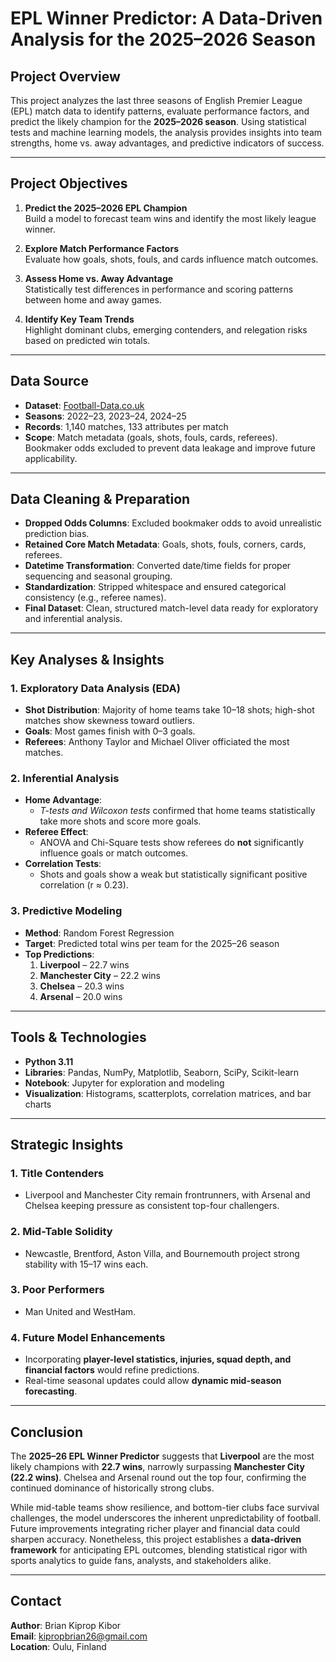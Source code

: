 # EPL Winner Predictor: A Data-Driven Analysis for the 2025–2026 Season  

## Project Overview  

This project analyzes the last three seasons of English Premier League (EPL) match data to identify patterns, evaluate performance factors, and predict the likely champion for the **2025–2026 season**. Using statistical tests and machine learning models, the analysis provides insights into team strengths, home vs. away advantages, and predictive indicators of success.  

---

## Project Objectives  

1. **Predict the 2025–2026 EPL Champion**  
   Build a model to forecast team wins and identify the most likely league winner.  

2. **Explore Match Performance Factors**  
   Evaluate how goals, shots, fouls, and cards influence match outcomes.  

3. **Assess Home vs. Away Advantage**  
   Statistically test differences in performance and scoring patterns between home and away games.  

4. **Identify Key Team Trends**  
   Highlight dominant clubs, emerging contenders, and relegation risks based on predicted win totals.  

---

## Data Source  

- **Dataset**: [Football-Data.co.uk](https://www.football-data.co.uk)  
- **Seasons**: 2022–23, 2023–24, 2024–25  
- **Records**: 1,140 matches, 133 attributes per match  
- **Scope**: Match metadata (goals, shots, fouls, cards, referees). Bookmaker odds excluded to prevent data leakage and improve future applicability.  

---

## Data Cleaning & Preparation  

- **Dropped Odds Columns**: Excluded bookmaker odds to avoid unrealistic prediction bias.  
- **Retained Core Match Metadata**: Goals, shots, fouls, corners, cards, referees.  
- **Datetime Transformation**: Converted date/time fields for proper sequencing and seasonal grouping.  
- **Standardization**: Stripped whitespace and ensured categorical consistency (e.g., referee names).  
- **Final Dataset**: Clean, structured match-level data ready for exploratory and inferential analysis.  

---

## Key Analyses & Insights  

### 1. Exploratory Data Analysis (EDA)  
- **Shot Distribution**: Majority of home teams take 10–18 shots; high-shot matches show skewness toward outliers.  
- **Goals**: Most games finish with 0–3 goals.  
- **Referees**: Anthony Taylor and Michael Oliver officiated the most matches.  

### 2. Inferential Analysis  
- **Home Advantage**:  
  - *T-tests and Wilcoxon tests* confirmed that home teams statistically take more shots and score more goals.  
- **Referee Effect**:  
  - ANOVA and Chi-Square tests show referees do **not** significantly influence goals or match outcomes.  
- **Correlation Tests**:  
  - Shots and goals show a weak but statistically significant positive correlation (r ≈ 0.23).  

### 3. Predictive Modeling  
- **Method**: Random Forest Regression  
- **Target**: Predicted total wins per team for the 2025–26 season  
- **Top Predictions**:  
  1. **Liverpool** – 22.7 wins  
  2. **Manchester City** – 22.2 wins  
  3. **Chelsea** – 20.3 wins  
  4. **Arsenal** – 20.0 wins  

---

## Tools & Technologies  

- **Python 3.11**  
- **Libraries**: Pandas, NumPy, Matplotlib, Seaborn, SciPy, Scikit-learn  
- **Notebook**: Jupyter for exploration and modeling  
- **Visualization**: Histograms, scatterplots, correlation matrices, and bar charts  

---

## Strategic Insights  

### 1. Title Contenders  
- Liverpool and Manchester City remain frontrunners, with Arsenal and Chelsea keeping pressure as consistent top-four challengers.  

### 2. Mid-Table Solidity  
- Newcastle, Brentford, Aston Villa, and Bournemouth project strong stability with 15–17 wins each.  

### 3. Poor Performers  
- Man United and WestHam.  

### 4. Future Model Enhancements  
- Incorporating **player-level statistics, injuries, squad depth, and financial factors** would refine predictions.  
- Real-time seasonal updates could allow **dynamic mid-season forecasting**.  

---

## Conclusion  

The **2025–26 EPL Winner Predictor** suggests that **Liverpool** are the most likely champions with **22.7 wins**, narrowly surpassing **Manchester City (22.2 wins)**. Chelsea and Arsenal round out the top four, confirming the continued dominance of historically strong clubs.  

While mid-table teams show resilience, and bottom-tier clubs face survival challenges, the model underscores the inherent unpredictability of football. Future improvements integrating richer player and financial data could sharpen accuracy. Nonetheless, this project establishes a **data-driven framework** for anticipating EPL outcomes, blending statistical rigor with sports analytics to guide fans, analysts, and stakeholders alike.  

---

## Contact  

**Author**: Brian Kiprop Kibor  
**Email**: kipropbrian26@gmail.com  
**Location**: Oulu, Finland  

